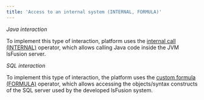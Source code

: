 ```yaml
---
title: 'Access to an internal system (INTERNAL, FORMULA)'
---
```


*Java interaction*

To implement this type of interaction, platform uses the [internal call (INTERNAL)](Internal_call_INTERNAL_.md) operator, which allows calling Java code inside the JVM lsFusion server.

*SQL interaction*

To implement this type of interaction, the platform uses the [custom formula (FORMULA)](Custom_formula_FORMULA_.md) operator, which allows accessing the objects/syntax constructs of the SQL server used by the developed lsFusion system.
